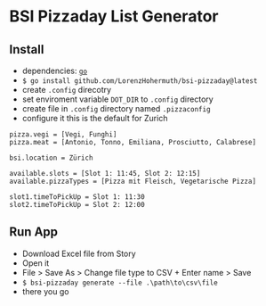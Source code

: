 # BSI Pizzaday List Generator
## Install
- dependencies: [`go`](https://go.dev/)
- `$ go install github.com/LorenzHohermuth/bsi-pizzaday@latest`
- create `.config` direcotry
- set enviroment variable `DOT_DIR` to `.config` directory
- create file in `.config` directory named `.pizzaconfig`
- configure it this is the default for Zurich
```
pizza.vegi = [Vegi, Funghi]
pizza.meat = [Antonio, Tonno, Emiliana, Prosciutto, Calabrese]

bsi.location = Zürich

available.slots = [Slot 1: 11:45, Slot 2: 12:15]
available.pizzaTypes = [Pizza mit Fleisch, Vegetarische Pizza]

slot1.timeToPickUp = Slot 1: 11:30
slot2.timeToPickUp = Slot 2: 12:00

```

## Run App
- Download Excel file from Story
- Open it
- File > Save As > Change file type to CSV  + Enter name > Save
- `$ bsi-pizzaday generate --file .\path\to\csv\file`
- there you go

